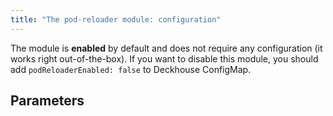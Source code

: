 ```yaml
---
title: "The pod-reloader module: configuration"
---
```


The module is **enabled** by default and does not require any configuration (it works right out-of-the-box).
If you want to disable this module, you should add `podReloaderEnabled: false` to Deckhouse ConfigMap.

## Parameters

<!-- SCHEMA -->
